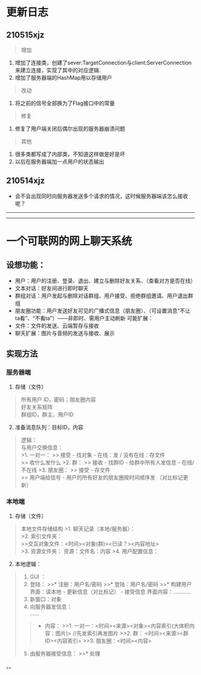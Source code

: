 
# 更新日志
## 210515xjz
> 增加
1. 增加了连接类，创建了sever:TargetConnection与client:ServerConnection来建立连接，实现了其中的对应逻辑.
2. 增加了服务器端的HashMap用以存储用户
> 改动   
1. 将之前的信号全部换为了Flag接口中的常量
> 修复   
1. 修复了用户端关闭后偶尔出现的服务器崩溃问题
> 其他
1. 很多类都写成了内部类，不知道这样做是好是坏
2. 以后在服务器端加一点用户的状态输出

## 210514xjz
* 会不会出现同时向服务器发送多个请求的情况，这时候服务器端该怎么接收呢？   
   
***
***

# 一个可联网的网上聊天系统
## 设想功能：
* 用户：用户的注册、登录、退出、建立与删除好友关系、（查看对方是否在线）
* 文本对话：好友间进行即时聊天
* 群组对话：用户发起与删除对话群组、用户接受、拒绝群组邀请、用户退出群组
* 朋友圈功能：用户发送好友可见的广播式信息（朋友圈）、（可设置消息“不让ta看”、“不看ta”）——非即时、需用户主动刷新
可能扩展：
* 文件：文件的发送、云端暂存与接收
* 聊天扩展：图片与音频的发送与接收、展示

## 实现方法

### 服务器端
1. 存储（文件）
>所有用户 ID，密码；朋友圈内容   
    好友关系矩阵   
    群组ID，群主，用户ID   
2. 准备消息队列：目标ID，内容   
  >逻辑：   
    与用户交换信息：   
      >1. 一对一：
        >> 接受 - 找对象 - 在线：发 / 没有在线：存文件   
        >> 收什么发什么
      >2. 群：
        >> 接收 - 找群ID - 给群中所有人发信息 - 在线/不在线
      >3. 朋友圈：
        >> 接受 - 存文件  
        >> 用户端给信号 - 用户的所有好友的朋友圈按时间顺序发 （对比标记更新）


### 本地端
1. 存储（文件）

  >本地文件存储结构
    >1. 聊天记录（本地/服务器）：   
    >2. 索引文件夹：   
      >>交互对象文件：<时间><对象(群)><已读？><内容地址>   
    >3. 资源文件夹：
      资源：<id>文件名：内容
    >4. 用户配置信息：

2. 本地逻辑：
  >1. GUI ：
  >2. 登陆：
    >>* 注册：用户名/密码
    >>* 登陆：用户名/密码
    >>* 构建用户界面：读本地 -  更新信息（对比标记） - 接受信息
    界面内容：…………
  >3. 新窗口：对象
  >4. 向服务器发信息：   
  ……
  >>* 内容：
    >>1. 一对一：<时间><来源><对象><内容索引(大体积内容：图片)> //先发索引再发图片
    >>2. 群： <时间><来源><群ID><内容索引>
    >>3. 朋友圈：<时间><内容>
  >5. 由服务器接受信息：
    >>* 处理





。。